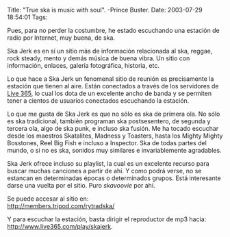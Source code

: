 Title: "True ska is music with soul". -Prince Buster.
Date: 2003-07-29 18:54:01
Tags: 

<p>Pues, para no perder la costumbre, he estado escuchando una estación de radio por Internet, muy buena, de ska.</p>

<p>Ska Jerk es en sí un sitio más de información relacionada al ska, reggae, rock steady, mento y demás música de buena vibra. Un sitio con información, enlaces, galería fotográfica, historia, etc.</p>

<p>Lo que hace a Ska Jerk un fenomenal sitio de reunión es precisamente la estación que tienen al aire. Están conectados a través de los servidores de <a href="http://web.archive.org/web/20030806073515/http://www.live365.com/">Live 365</a>, lo cual los dota de un excelente ancho de banda y se permiten tener a cientos de usuarios conectados escuchando la estación.</p>

<p>Lo que me gusta de Ska Jerk es que no sólo es ska de primera ola. No sólo es ska tradicional, también programan ska postsesentero, de segunda y tercera ola, algo de ska punk, e incluso ska fusión. Me ha tocado escuchar desde los maestros Skatalites, Madness y Toasters, hasta los Mighty Mighty Bosstones, Reel Big Fish e incluso a Inspector. Ska de todas partes del mundo, o si no es ska, sonidos muy similares e invariablemente agradables.</p>

<p>Ska Jerk ofrece incluso su playlist, la cual es un excelente recurso para buscar muchas canciones a partir de ahí. Y como podrá verse, no se estancan en determinadas épocas o determinados grupos. Está interesante darse una vuelta por el sitio. Puro <em>skavoovie</em> por ahí.</p>

<p>Se puede accesar al sitio en:<br/><a href="http://web.archive.org/web/20030806073515/http://members.tripod.com/rytradska/"><a href="http://members.tripod.com/rytradska/">http://members.tripod.com/rytradska/</a></a></p>

<p>Y para escuchar la estación, basta dirigir el reproductor de mp3 hacia:<br/><a href="http://web.archive.org/web/20030806073515/http://www.live365.com/play/skajerk"><a href="http://www.live365.com/play/skajerk">http://www.live365.com/play/skajerk</a></a>.</p>
